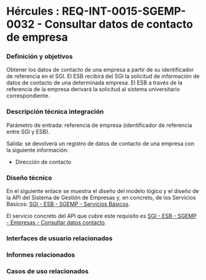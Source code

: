 # Hércules : REQ\-INT\-0015\-SGEMP\-0032 \- Consultar datos de contacto de empresa













### Definición y objetivos

Obtener los datos de contacto de una empresa a partir de su identificador de referencia en el SGI. El ESB recibirá del SGI la solicitud de información de datos de contacto de una determinada empresa. El ESB a través de la referencia de la empresa derivará la solicitud al sistema universitario correspondiente.

### Descripción técnica integración

Parámetro de entrada: referencia de empresa (identificador de referencia entre SGI y ESB).

Salida: se devolverá un registro de datos de contacto de una empresa con la siguiente información:

* Dirección de contacto

### Diseño técnico

En el siguiente enlace se muestra el diseño del modelo lógico y el diseño de la API del Sistema de Gestión de Empresas y, en concreto, de los Servicios Básicos: [SGI \- ESB \- SGEMP \- Servicios Básicos](/hercules/sgi-sistema-de-gestion-de-investigacion/diseno/componentes/sgi-esb/sgi-esb-sgemp/sgi-esb-sgemp-servicios-basicos/index.md "/hercules/sgi-sistema-de-gestion-de-investigacion/diseno/componentes/sgi-esb/sgi-esb-sgemp/sgi-esb-sgemp-servicios-basicos/index.md").

El servicio concreto del API que cubre este requisito es [SGI \- ESB \- SGEMP \- Empresas \- Consultar datos contacto](/hercules/sgi-sistema-de-gestion-de-investigacion/diseno/componentes/sgi-esb/sgi-esb-sgemp/sgi-esb-sgemp-servicios-basicos/sgi-esb-sgemp-empresas-consultar-datos-contacto.md "/hercules/sgi-sistema-de-gestion-de-investigacion/diseno/componentes/sgi-esb/sgi-esb-sgemp/sgi-esb-sgemp-servicios-basicos/sgi-esb-sgemp-empresas-consultar-datos-contacto.md").







### Interfaces de usuario relacionados







### Informes relacionados







### Casos de uso relacionados









